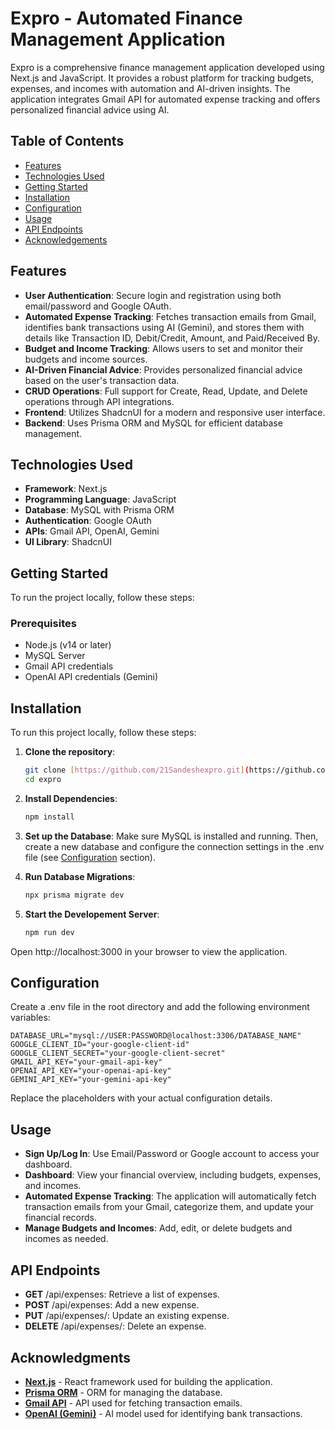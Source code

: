 # Expro - Automated Finance Management Application

Expro is a comprehensive finance management application developed using Next.js and JavaScript. It provides a robust platform for tracking budgets, expenses, and incomes with automation and AI-driven insights. The application integrates Gmail API for automated expense tracking and offers personalized financial advice using AI.

## Table of Contents

- [Features](#features)
- [Technologies Used](#technologies-used)
- [Getting Started](#getting-started)
- [Installation](#installation)
- [Configuration](#configuration)
- [Usage](#usage)
- [API Endpoints](#api-endpoints)
- [Acknowledgements](#acknowledgments)

## Features

- **User Authentication**: Secure login and registration using both email/password and Google OAuth.
- **Automated Expense Tracking**: Fetches transaction emails from Gmail, identifies bank transactions using AI (Gemini), and stores them with details like Transaction ID, Debit/Credit, Amount, and Paid/Received By.
- **Budget and Income Tracking**: Allows users to set and monitor their budgets and income sources.
- **AI-Driven Financial Advice**: Provides personalized financial advice based on the user's transaction data.
- **CRUD Operations**: Full support for Create, Read, Update, and Delete operations through API integrations.
- **Frontend**: Utilizes ShadcnUI for a modern and responsive user interface.
- **Backend**: Uses Prisma ORM and MySQL for efficient database management.

## Technologies Used

- **Framework**: Next.js
- **Programming Language**: JavaScript
- **Database**: MySQL with Prisma ORM
- **Authentication**: Google OAuth
- **APIs**: Gmail API, OpenAI, Gemini
- **UI Library**: ShadcnUI

## Getting Started

To run the project locally, follow these steps:

### Prerequisites

- Node.js (v14 or later)
- MySQL Server
- Gmail API credentials
- OpenAI API credentials (Gemini)

## Installation

To run this project locally, follow these steps:

1. **Clone the repository**:

   ```bash
   git clone [https://github.com/21Sandeshexpro.git](https://github.com/21Sandesh/Expro.git)
   cd expro
   ```

2. **Install Dependencies**:

   ```bash
   npm install
   ```

3. **Set up the Database**:
   Make sure MySQL is installed and running. Then, create a new database and configure the connection settings in the .env file (see [Configuration](#configuration) section).

4. **Run Database Migrations**:

   ```bash
   npx prisma migrate dev
   ```

5. **Start the Developement Server**:
   ```bash
   npm run dev
   ```

Open http://localhost:3000 in your browser to view the application.

## Configuration

Create a .env file in the root directory and add the following environment variables:

    DATABASE_URL="mysql://USER:PASSWORD@localhost:3306/DATABASE_NAME"
    GOOGLE_CLIENT_ID="your-google-client-id"
    GOOGLE_CLIENT_SECRET="your-google-client-secret"
    GMAIL_API_KEY="your-gmail-api-key"
    OPENAI_API_KEY="your-openai-api-key"
    GEMINI_API_KEY="your-gemini-api-key"

Replace the placeholders with your actual configuration details.

## Usage

- **Sign Up/Log In**: Use Email/Password or Google account to access your dashboard.
- **Dashboard**: View your financial overview, including budgets, expenses, and incomes.
- **Automated Expense Tracking**: The application will automatically fetch transaction emails from your Gmail, categorize them, and update your financial records.
- **Manage Budgets and Incomes**: Add, edit, or delete budgets and incomes as needed.

## API Endpoints

- **GET** /api/expenses: Retrieve a list of expenses.
- **POST** /api/expenses: Add a new expense.
- **PUT** /api/expenses/: Update an existing expense.
- **DELETE** /api/expenses/: Delete an expense.

## Acknowledgments

- [**Next.js**](https://nextjs.org/) - React framework used for building the application.
- [**Prisma ORM**](https://www.prisma.io/nextjs) - ORM for managing the database.
- [**Gmail API**](https://developers.google.com/gmail/api/guides) - API used for fetching transaction emails.
- [**OpenAI (Gemini)**](https://openai.com/) - AI model used for identifying bank transactions.

